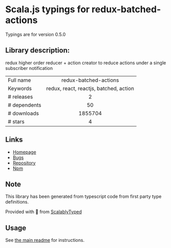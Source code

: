 
# Scala.js typings for redux-batched-actions

Typings are for version 0.5.0

## Library description:
redux higher order reducer + action creator to reduce actions under a single subscriber notification

|                    |                 |
| ------------------ | :-------------: |
| Full name          | redux-batched-actions |
| Keywords           | redux, react, reactjs, batched, action |
| # releases         | 2 |
| # dependents       | 50 |
| # downloads        | 1855704 |
| # stars            | 4 |

## Links
- [Homepage](https://github.com/tshelburne/redux-batched-actions)
- [Bugs](https://github.com/tshelburne/redux-batched-actions/issues)
- [Repository](https://github.com/tshelburne/redux-batched-actions)
- [Npm](https://www.npmjs.com/package/redux-batched-actions)
    


## Note
This library has been generated from typescript code from first party type definitions.

Provided with :purple_heart: from [ScalablyTyped](https://github.com/oyvindberg/ScalablyTyped)

## Usage
See [the main readme](../../readme.md) for instructions.


